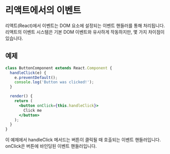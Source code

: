 # 리액트에서의 이벤트

리액트(React)에서 이벤트는 DOM 요소에 설정되는 이벤트 핸들러를 통해 처리됩니다. 리액트의 이벤트 시스템은 기본 DOM 이벤트와 유사하게 작동하지만, 몇 가지 차이점이 있습니다.

## 예제

```jsx
class ButtonComponent extends React.Component {
  handleClick(e) {
    e.preventDefault();
    console.log('Button was clicked!');
  }

  render() {
    return (
      <button onClick={this.handleClick}>
        Click me
      </button>
    );
  }
}
```

이 예제에서 handleClick 메서드는 버튼이 클릭될 때 호출되는 이벤트 핸들러입니다. onClick은 버튼에 바인딩된 이벤트 핸들러입니다.
